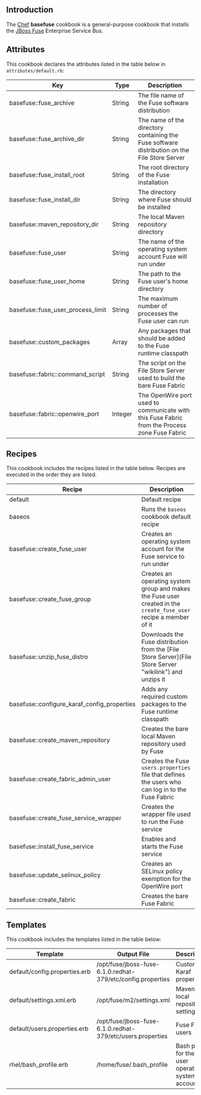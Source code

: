 Introduction
------------

The [Chef](https://www.chef.io/) **basefuse** cookbook is a general-purpose cookbook that installs the [JBoss Fuse](http://www.jboss.org/products/fuse/overview/) Enterprise Service Bus.

Attributes
----------

This cookbook declares the attributes listed in the table below in `attributes/default.rb`:

|Key|Type|Description|
|---|----|-----------|
|basefuse::fuse\_archive|String|The file name of the Fuse software distribution|
|basefuse::fuse\_archive\_dir|String|The name of the directory containing the Fuse software distribution on the File Store Server|
|basefuse::fuse\_install\_root|String|The root directory of the Fuse installation|
|basefuse::fuse\_install\_dir|String|The directory where Fuse should be installed|
|basefuse::maven\_repository\_dir|String|The local Maven repository directory|
|basefuse::fuse\_user|String|The name of the operating system account Fuse will run under|
|basefuse::fuse\_user\_home|String|The path to the Fuse user's home directory|
|basefuse::fuse\_user\_process\_limit|String|The maximum number of processes the Fuse user can run|
|basefuse::custom\_packages|Array|Any packages that should be added to the Fuse runtime classpath|
|basefuse::fabric::command\_script|String|The script on the File Store Server used to build the bare Fuse Fabric|
|basefuse::fabric::openwire\_port|Integer|The OpenWire port used to communicate with this Fuse Fabric from the Process zone Fuse Fabric|

Recipes
-------

This cookbook includes the recipes listed in the table below. Recipes are executed in the order they are listed.

|Recipe|Description|
|------|-----------|
|default|Default recipe|
|baseos|Runs the `baseos` cookbook default recipe|
|basefuse::create\_fuse\_user|Creates an operating system account for the Fuse service to run under|
|basefuse::create\_fuse\_group|Creates an operating system group and makes the Fuse user created in the `create_fuse_user` recipe a member of it|
|basefuse::unzip\_fuse\_distro|Downloads the Fuse distribution from the [File Store Server](File Store Server "wikilink") and unzips it|
|basefuse::configure\_karaf\_config\_properties|Adds any required custom packages to the Fuse runtime classpath|
|basefuse::create\_maven\_repository|Creates the bare local Maven repository used by Fuse|
|basefuse::create\_fabric\_admin\_user|Creates the Fuse `users.properties` file that defines the users who can log in to the Fuse Fabric|
|basefuse::create\_fuse\_service\_wrapper|Creates the wrapper file used to run the Fuse service|
|basefuse::install\_fuse\_service|Enables and starts the Fuse service|
|basefuse::update\_selinux\_policy|Creates an SELinux policy exemption for the OpenWire port|
|basefuse::create\_fabric|Creates the bare Fuse Fabric|

Templates
---------

This cookbook includes the templates listed in the table below:

|Template|Output File|Description|
|--------|-----------|-----------|
|default/config.properties.erb|/opt/fuse/jboss-fuse-6.1.0.redhat-379/etc/config.properties|Custom Karaf properties|
|default/settings.xml.erb|/opt/fuse/m2/settings.xml|Maven local repository settings|
|default/users.properties.erb|/opt/fuse/jboss-fuse-6.1.0.redhat-379/etc/users.properties|Fuse Fabric users|
|rhel/bash\_profile.erb|/home/fuse/.bash\_profile|Bash profile for the Fuse user operating system account|
